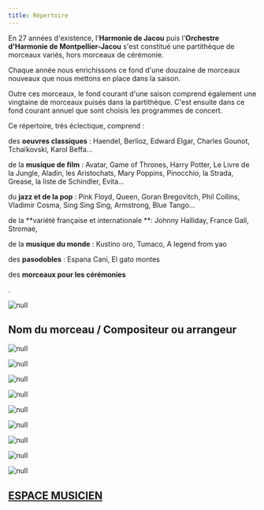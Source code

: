 ```yaml
---
title: Répertoire
---
```

En 27 années d'existence, l'**Harmonie de Jacou** puis l'**Orchestre d'Harmonie de Montpellier-Jacou** s'est constitué une partithèque de morceaux variés, hors morceaux de cérémonie.

 Chaque année nous enrichissons ce fond d'une douzaine de morceaux nouveaux que nous mettons en place dans la saison.

 Outre ces morceaux, le fond courant d'une saison comprend également une vingtaine de morceaux puisés dans la partithèque. C'est ensuite dans ce fond courant annuel que sont choisis les programmes de concert.

Ce répertoire, très éclectique, comprend :

des **oeuvres classiques** : Haendel, Berlioz, Edward Elgar, Charles Gounot, Tchaïkovski, Karol Beffa…

de la **musique de film** : Avatar, Game of Thrones, Harry Potter, Le Livre de la Jungle, Aladin, les Aristochats, Mary Poppins, Pinocchio, la Strada, Grease, la liste de Schindler, Evita…

du **jazz et de la pop** : Pink Floyd, Queen, Goran Bregovitch, Phil Collins, Vladimir Cosma, Sing Sing Sing, Armstrong, Blue Tango…

de la **variété française et internationale **: Johnny Halliday, France Gall, Stromae, 

 de la **musique du monde** : Kustino oro, Tumaco, A legend from yao

des **pasodobles** : Espana Cani, El gato montes

des **morceaux pour les cérémonies**

.</div>

![null](/images/partitions.jpg)

## Nom du morceau / Compositeur ou arrangeur

![null](/images/repertoire1.jpg)

![null](/images/repertoire2.jpg)

![null](/images/repertoire3.jpg)

![null](/images/repertoire4.jpg)

![null](/images/repertoire5.jpg)

![null](/images/repertoire6.jpg)

![null](/images/repertoire7.jpg)

![null](/images/repertoire8.jpg)

![null](/images/repertoire9.jpg)

## [ESPACE MUSICIEN ](http://ohmj2.free.fr/ohmj/index.php?page=scores)
